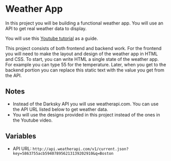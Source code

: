# Weather App

In this project you will be building a functional weather app. You will use an API to get real weather data to display.

You will use this [Youtube tutorial](https://youtu.be/wPElVpR1rwA) as a guide.

This project consists of both frontend and backend work. For the frontend you will need to make the layout and design of the weather app in HTML and CSS. To start, you can write HTML a single state of the weather app. For example you can type 55 for the temperature. Later, when you get to the backend portion you can replace this static text with the value you get from the API.

## Notes

- Instead of the Darksky API you will use weatherapi.com. You can use the API URL listed below to get weather data.
- You will use the designs provided in this project instead of the ones in the Youtube video.

## Variables

- API URL: `http://api.weatherapi.com/v1/current.json?key=5863755acb594078956213139202910&q=Boston`
